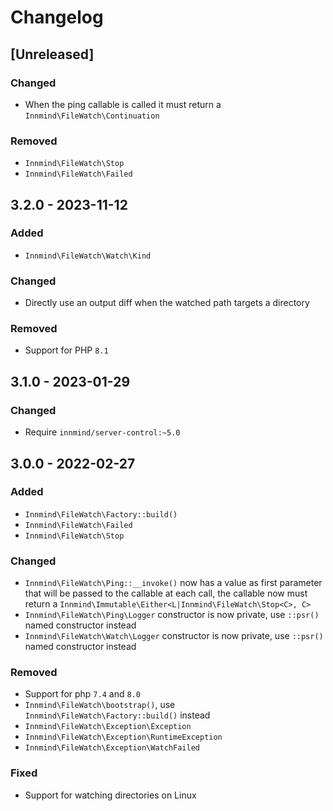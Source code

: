 # Changelog

## [Unreleased]

### Changed

- When the ping callable is called it must return a `Innmind\FileWatch\Continuation`

### Removed

- `Innmind\FileWatch\Stop`
- `Innmind\FileWatch\Failed`

## 3.2.0 - 2023-11-12

### Added

- `Innmind\FileWatch\Watch\Kind`

### Changed

- Directly use an output diff when the watched path targets a directory

### Removed

- Support for PHP `8.1`

## 3.1.0 - 2023-01-29

### Changed

- Require `innmind/server-control:~5.0`

## 3.0.0 - 2022-02-27

### Added

- `Innmind\FileWatch\Factory::build()`
- `Innmind\FileWatch\Failed`
- `Innmind\FileWatch\Stop`

### Changed

- `Innmind\FileWatch\Ping::__invoke()` now has a value as first parameter that will be passed to the callable at each call, the callable now must return a `Innmind\Immutable\Either<L|Innmind\FileWatch\Stop<C>, C>`
- `Innmind\FileWatch\Ping\Logger` constructor is now private, use `::psr()` named constructor instead
- `Innmind\FileWatch\Watch\Logger` constructor is now private, use `::psr()` named constructor instead

### Removed

- Support for php `7.4` and `8.0`
- `Innmind\FileWatch\bootstrap()`, use `Innmind\FileWatch\Factory::build()` instead
- `Innmind\FileWatch\Exception\Exception`
- `Innmind\FileWatch\Exception\RuntimeException`
- `Innmind\FileWatch\Exception\WatchFailed`

### Fixed

- Support for watching directories on Linux
